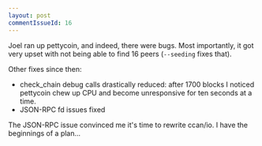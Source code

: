 ```yaml
---
layout: post
commentIssueId: 16
---
```


Joel ran up pettycoin, and indeed, there were bugs.  Most importantly,
it got very upset with not being able to find 16 peers (`--seeding`
fixes that).

Other fixes since then:
* check_chain debug calls drastically reduced: after 1700 blocks I
  noticed pettycoin chew up CPU and become unresponsive for ten
  seconds at a time.
* JSON-RPC fd issues fixed

The JSON-RPC issue convinced me it's time to rewrite ccan/io.  I have
the beginnings of a plan...

